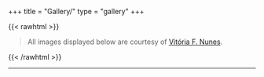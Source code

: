 +++
title = "Gallery/"
type = "gallery"
+++

{{< rawhtml >}}
<blockquote>
All images displayed below are courtesy of <a href = "mailto: vivinunes@msn.com" target="_blank">Vitória F. Nunes</a>.
</blockquote>
{{< /rawhtml >}}

***